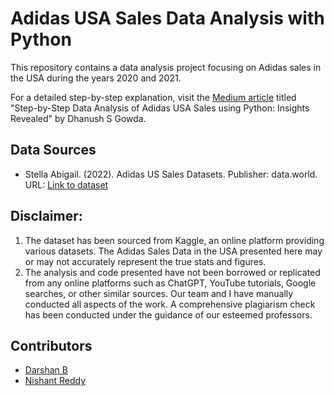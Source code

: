 # Adidas USA Sales Data Analysis with Python

This repository contains a data analysis project focusing on Adidas sales in the USA during the years 2020 and 2021.

For a detailed step-by-step explanation, visit the [Medium article](https://medium.com/@dhanushsgowda277/comprehensive-adidas-usa-sales-data-analysis-with-python-unveiling-trends-and-insights-26147ee2bc0f) titled "Step-by-Step Data Analysis of Adidas USA Sales using Python: Insights Revealed" by Dhanush S Gowda.

## Data Sources

- Stella Abigail. (2022). Adidas US Sales Datasets. Publisher: data.world. URL: [Link to dataset](https://data.world/stellabigail/adidas-us-sales-datasets)

## Disclaimer:

1. The dataset has been sourced from Kaggle, an online platform providing various datasets. The Adidas Sales Data in the USA presented here may or may not accurately represent the true stats and figures.
2. The analysis and code presented have not been borrowed or replicated from any online platforms such as ChatGPT, YouTube tutorials, Google searches, or other similar sources. Our team and I have manually conducted all aspects of the work. A comprehensive plagiarism check has been conducted under the guidance of our esteemed professors.

## Contributors

- [Darshan B](https://github.com/darshanreddy186)
- [Nishant Reddy](https://github.com/bcNishantReddy)
